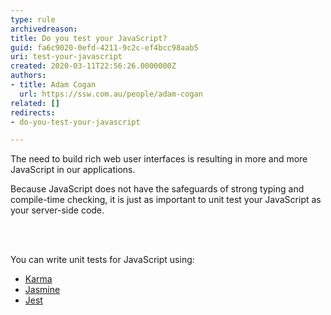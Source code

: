 ```yaml
---
type: rule
archivedreason: 
title: Do you test your JavaScript?
guid: fa6c9020-0efd-4211-9c2c-ef4bcc98aab5
uri: test-your-javascript
created: 2020-03-11T22:56:26.0000000Z
authors:
- title: Adam Cogan
  url: https://ssw.com.au/people/adam-cogan
related: []
redirects:
- do-you-test-your-javascript

---
```



<p class="ssw15-rteElement-P">The need to build rich web user interfaces is resulting in more and more JavaScript in our applications.<br></p><p class="ssw15-rteElement-P">Because JavaScript does not have the safeguards of strong typing and compile-time checking, it is just as important to unit test your JavaScript as your server-side code.​<br></p>
<br><excerpt class='endintro'></excerpt><br>
<p>​You can write unit tests for JavaScript using&#58;<br></p><ul><li>​<a href="https&#58;//karma-runner.github.io/latest/index.html">Karma</a><br></li><li><a href="https&#58;//jasmine.github.io/">Jasmine</a></li><li><a href="https&#58;//jestjs.io/">Jest​</a><br></li></ul><br>


